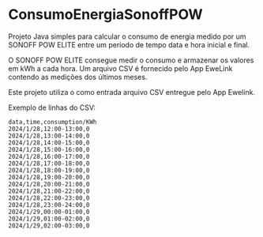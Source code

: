 # ConsumoEnergiaSonoffPOW

Projeto Java simples para calcular o consumo de energia medido por um SONOFF POW ELITE entre um período de tempo data e hora inicial e final.

O SONOFF POW ELITE consegue medir o consumo e armazenar os valores em kWh a cada hora. Um arquivo CSV é fornecido pelo App EweLink contendo as medições dos últimos meses.

Este projeto utiliza o como entrada arquivo CSV entregue pelo App Ewelink.

Exemplo de linhas do CSV:
```
data,time,consumption/KWh
2024/1/28,12:00-13:00,0
2024/1/28,13:00-14:00,0
2024/1/28,14:00-15:00,0
2024/1/28,15:00-16:00,0
2024/1/28,16:00-17:00,0
2024/1/28,17:00-18:00,0
2024/1/28,18:00-19:00,0
2024/1/28,19:00-20:00,0
2024/1/28,20:00-21:00,0
2024/1/28,21:00-22:00,0
2024/1/28,22:00-23:00,0
2024/1/28,23:00-24:00,0
2024/1/29,00:00-01:00,0
2024/1/29,01:00-02:00,0
2024/1/29,02:00-03:00,0
```

